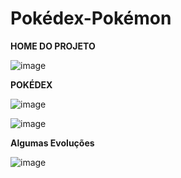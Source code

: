 # Pokédex-Pokémon


**HOME DO PROJETO**


![image](https://user-images.githubusercontent.com/76544062/174886774-39981bf8-c684-442a-83f8-c4a121c2ad86.png)


**POKÉDEX**


![image](https://user-images.githubusercontent.com/76544062/174887017-fd0c91f6-d6c8-4da0-b0af-8b1c6d16a9e6.png)


![image](https://user-images.githubusercontent.com/76544062/174887066-0ee2f24d-62ac-4e40-a5b6-fc85c6e1d087.png)

**Algumas Evoluções**


![image](https://user-images.githubusercontent.com/76544062/174887397-a5b2fcaf-0c17-4e81-9b81-119b9040c7eb.png)
